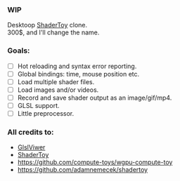 ### WIP
Desktoop [ShaderToy](https://www.shadertoy.com/) clone.  
300$, and I'll change the name.

### Goals:
- [ ] Hot reloading and syntax error reporting.
- [ ] Global bindings: time, mouse position etc.
- [ ] Load multiple shader files.
- [ ] Load images and/or videos.
- [ ] Record and save shader output as an image/gif/mp4.
- [ ] GLSL support.
- [ ] Little preprocessor.

### All credits to:
- [GlslViwer](https://github.com/patriciogonzalezvivo/glslViewer)
- [ShaderToy](https://www.shadertoy.com/)
- https://github.com/compute-toys/wgpu-compute-toy
- https://github.com/adamnemecek/shadertoy
